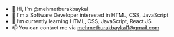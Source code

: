- 👋 Hi, I’m @mehmetburakbaykal
- 👀 I'm a Software Developer interested in HTML, CSS, JavaScript
- 🌱 I’m currently learning HTML, CSS, JavaScript, React JS
- 📫 You can contact me via mehmetburakbaykal1@gmail.com

<!---
mehmetburakbaykal/mehmetburakbaykal is a ✨ special ✨ repository because its `README.md` (this file) appears on your GitHub profile.
You can click the Preview link to take a look at your changes.
--->
